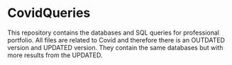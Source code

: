 # CovidQueries

This repository contains the databases and SQL queries for professional portfolio. All files are related to Covid and therefore there is an OUTDATED version and UPDATED
version. They contain the same databases but with more results from the UPDATED.
